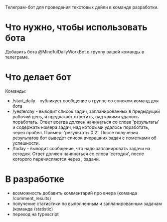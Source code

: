 Телеграм-бот для проведения текстовых дейли в команде разработки. 

# Что нужно, чтобы использовать бота 
Добавить бота @MindfulDailyWorkBot в группу вашей команды в телеграме.

# Что делает бот 
Команды: 
- /start_daily - публикует сообщение в группе со списком команд для бота 
- /yesterday - выводит список задач, запланированных в предыдущий рабочий день, и предлагает ответить, над какими удалось поработать. Ответ всегда должен начинаться со слова 'результаты' и содержать номера задач, над которыми удалось поработать, через пробел. Пример: 'результаты 0 2'.
После получения результатов бот выведет список вчерашних задач с пометками об успешности. 
- /today - выводит сообщение, что надо запланировать задачи на сегодня. Ответ должен начинаться со слова 'сегодня', после которого перечисляются через ; задачи. 

# В разработке
- возможность добавить комментарий про вчера (команда /comment_results)
- получение статистики по выполненным и запланированным задачам (команда /statistic) 
- переход на typescript




